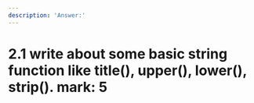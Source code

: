 ```yaml
---
description: 'Answer:'
---
```


# 2.1 write about some basic string function like title\(\), upper\(\), lower\(\), strip\(\).  mark: 5


